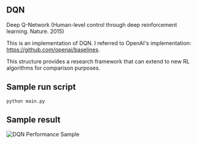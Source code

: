 ## DQN
Deep Q-Network (Human-level control through deep reinforcement learning. Nature. 2015)

This is an implementation of DQN. I referred to OpenAI's implementation: https://github.com/openai/baselines.

This structure provides a research framework that can extend to new RL algorithms for comparison purposes.   

## Sample run script
```
python main.py
```

## Sample result
![DQN Performance Sample](https://github.com/woonsangcho/dqn-deep-q-network/blob/master/dqn.jpg)
